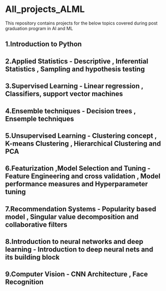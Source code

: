 # All_projects_ALML
This repository contains projects for the below topics covered during post graduation program in AI and ML
## 1.Introduction to Python 
## 2.Applied Statistics - Descriptive , Inferential Statistics , Sampling and hypothesis testing
## 3.Supervised Learning - Linear regression , Classifiers, support vector machines
## 4.Ensemble techniques - Decision trees , Ensemple techniques
## 5.Unsupervised Learning - Clustering concept , K-means Clustering , Hierarchical Clustering and PCA
## 6.Featurization ,Model Selection and Tuning - Feature Engineering and cross validation , Model performance measures and Hyperparameter tuning
## 7.Recommendation Systems - Popularity based model , Singular value decomposition and collaborative filters
## 8.Introduction to neural networks and deep learning - Introduction to deep neural nets and its building block
## 9.Computer Vision - CNN Architecture , Face Recognition 
